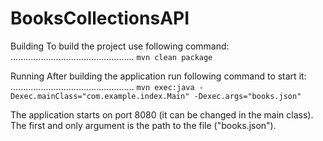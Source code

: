# BooksCollectionsAPI

Building
To build the project use following command:
.................................................
`mvn clean package`

Running
After building the application run following command to start it:
.................................................
`mvn exec:java -Dexec.mainClass="com.example.index.Main" -Dexec.args="books.json"`

The application starts on port 8080 (it can be changed in the main class).
The first and only argument is the path to the file ("books.json").
